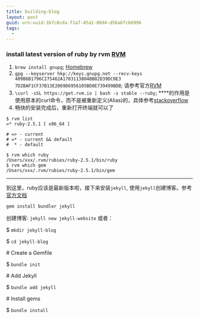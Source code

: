 ```yaml
---
title: building-blog
layout: post
guid: urn:uuid:1b7c8cda-f1a7-45a1-80d4-d56a6fcb6996
tags:
  - 
---
```



### install latest version of ruby by rvm [RVM](https://rvm.io/rvm/install)

1. `brew install gnupg`; [Homebrew](http://brew.sh/)
2. `gpg --keyserver hkp://keys.gnupg.net --recv-keys 409B6B1796C275462A1703113804BB82D39DC0E3 7D2BAF1CF37B13E2069D6956105BD0E739499BDB`; 请参考官方[RVM](https://rvm.io/rvm/install)
3. `\curl -sSL https://get.rvm.io | bash -s stable --ruby`; **\**的作用是使用原本的curl命令，而不是被重新定义(Alias)的，具体参考[stackoverflow](https://stackoverflow.com/questions/15951772/curl-bash-whats-the-slash-for)
4. 畅快的安装完成后，重新打开终端就可以了

```
$ rvm list
=* ruby-2.5.1 [ x86_64 ]

# => - current
# =* - current && default
#  * - default

$ rvm which ruby
/Users/xxx/.rvm/rubies/ruby-2.5.1/bin/ruby
$ rvm which gem
/Users/xxx/.rvm/rubies/ruby-2.5.1/bin/gem

```

-------------------

到这里，ruby应该是最新版本啦，接下来安装`jekyll`, 使用`jekyll`创建博客。参考[官方文档](https://jekyllrb.com/docs/installation)

`gem install bundler jekyll`

创建博客: `jekyll new jekyll-website` 或者：

$ `mkdir jekyll-blog`

$ `cd jekyll-blog`

\# Create a Gemfile

$ `bundle init`

\# Add Jekyll

$ `bundle add jekyll`

\# Install gems

$ `bundle install`
